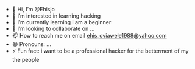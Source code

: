 - 👋 Hi, I’m @Ehisjo
- 👀 I’m interested in learning hacking 
- 🌱 I’m currently learning i am a beginner 
- 💞️ I’m looking to collaborate on ...
- 📫 How to reach me on email ehis_oviawele1988@yahoo.com
- 😄 Pronouns: ...
- ⚡ Fun fact: i want to be a professional hacker for the betterment of my the people 

<!---
Ehisjo/Ehisjo is a ✨ special ✨ repository because its `README.md` (this file) appears on your GitHub profile.
You can click the Preview link to take a look at your changes.
--->
